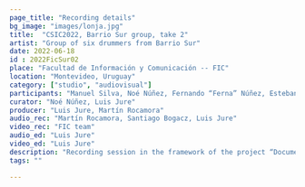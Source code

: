 ```yaml
---
page_title: "Recording details"
bg_image: "images/lonja.jpg"
title:  "CSIC2022, Barrio Sur group, take 2"  
artist: "Group of six drummers from Barrio Sur"  
date: 2022-06-18
id : 2022FicSur02
place: "Facultad de Información y Comunicación -- FIC"  
location: "Montevideo, Uruguay"  
category: ["studio", "audiovisual"]
participants: "Manuel Silva, Noé Núñez, Fernando “Ferna” Núñez, Esteban “Gallo” Álvarez, Sebastián Anselmo, Sergio Martínez"  
curator: "Noé Núñez, Luis Jure"  
producer: "Luis Jure, Martín Rocamora"  
audio_rec: "Martín Rocamora, Santiago Bogacz, Luis Jure"  
video_rec: "FIC team"  
audio_ed: "Luis Jure"  
video_ed: "Luis Jure"  
description: "Recording session in the framework of the project “Documentation and analysis of Uruguayan candombe drumming” funded by CSIC, the research agency of the University. The session was conducted in collaboration with FIC."  
tags: ""  

---
```


